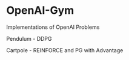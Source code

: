# OpenAI-Gym

Implementations of OpenAI Problems

Pendulum - DDPG

Cartpole - REINFORCE and PG with Advantage 